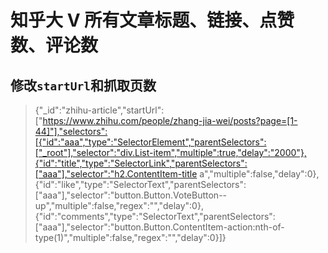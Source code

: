 # 知乎大 V 所有文章标题、链接、点赞数、评论数
## 修改`startUrl`和抓取页数
> {"_id":"zhihu-article","startUrl":["https://www.zhihu.com/people/zhang-jia-wei/posts?page=[1-44]"],"selectors":[{"id":"aaa","type":"SelectorElement","parentSelectors":["_root"],"selector":"div.List-item","multiple":true,"delay":"2000"},{"id":"title","type":"SelectorLink","parentSelectors":["aaa"],"selector":"h2.ContentItem-title a","multiple":false,"delay":0},{"id":"like","type":"SelectorText","parentSelectors":["aaa"],"selector":"button.Button.VoteButton--up","multiple":false,"regex":"","delay":0},{"id":"comments","type":"SelectorText","parentSelectors":["aaa"],"selector":"button.Button.ContentItem-action:nth-of-type(1)","multiple":false,"regex":"","delay":0}]}

